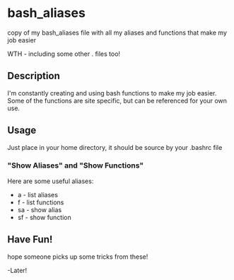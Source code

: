 # bash_aliases
copy of my bash_aliases file with all my aliases and functions that make my job easier

WTH - including some other . files too!

## Description
I'm constantly creating and using bash functions to make my job easier.
Some of the functions are site specific, but can be referenced for your own use.

## Usage
Just place in your home directory, it should be source by your .bashrc file

### "Show Aliases" and "Show Functions"
Here are some useful aliases:
* a  - list aliases
* f  - list functions
* sa - show alias
* sf - show function

## Have Fun!
hope someone picks up some tricks from these!

-Later!
